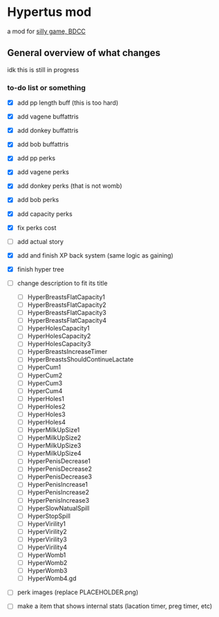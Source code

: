 # Hypertus mod
a mod for [silly game, BDCC](https://github.com/Alexofp/BDCC)

## General overview of what changes

idk this is still in progress

### to-do list or something

- [x] add pp length buff (this is too hard) <!-- I managed to did it but idk how it is with rahi sleeping with you.... I might have to look more closer -->
- [x] add vagene buffattris 
- [x] add donkey buffattris
- [x] add bob buffattris
- [x] add pp perks
- [x] add vagene perks
- [x] add donkey perks (that is not womb)
- [x] add bob perks
- [x] add capacity perks
- [x] fix perks cost
- [ ] add actual story
- [x] add and finish XP back system (same logic as gaining)
- [x] finish hyper tree
- [ ] change description to fit its title
	- [ ] HyperBreastsFlatCapacity1
	- [ ] HyperBreastsFlatCapacity2
	- [ ] HyperBreastsFlatCapacity3
	- [ ] HyperBreastsFlatCapacity4
	- [ ] HyperHolesCapacity1
	- [ ] HyperHolesCapacity2
	- [ ] HyperHolesCapacity3
	- [ ] HyperBreastsIncreaseTimer
	- [ ] HyperBreastsShouldContinueLactate
	- [ ] HyperCum1
	- [ ] HyperCum2
	- [ ] HyperCum3
	- [ ] HyperCum4
	- [ ] HyperHoles1
	- [ ] HyperHoles2
	- [ ] HyperHoles3
	- [ ] HyperHoles4
	- [ ] HyperMilkUpSize1
	- [ ] HyperMilkUpSize2
	- [ ] HyperMilkUpSize3
	- [ ] HyperMilkUpSize4
	- [ ] HyperPenisDecrease1
	- [ ] HyperPenisDecrease2
	- [ ] HyperPenisDecrease3
	- [ ] HyperPenisIncrease1
	- [ ] HyperPenisIncrease2
	- [ ] HyperPenisIncrease3
	- [ ] HyperSlowNatualSpill
	- [ ] HyperStopSpill
	- [ ] HyperVirility1
	- [ ] HyperVirility2
	- [ ] HyperVirility3
	- [ ] HyperVirility4
	- [ ] HyperWomb1
	- [ ] HyperWomb2
	- [ ] HyperWomb3
	- [ ] HyperWomb4.gd
- [ ] perk images (replace PLACEHOLDER.png)
- [ ] make a item that shows internal stats (lacation timer, preg timer, etc)


